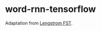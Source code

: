 # word-rnn-tensorflow

Adaptation from [Lengstrom FST](https://github.com/lengstrom/fast-style-transfer).
